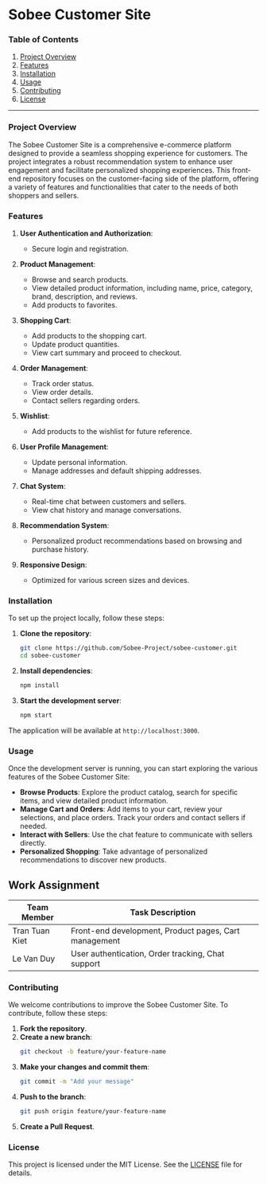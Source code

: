 # Sobee Customer Site

### Table of Contents

1. [Project Overview](#project-overview)
2. [Features](#features)
3. [Installation](#installation)
4. [Usage](#usage)
5. [Contributing](#contributing)
6. [License](#license)

---

### Project Overview

The Sobee Customer Site is a comprehensive e-commerce platform designed to provide a seamless shopping experience for customers. The project integrates a robust recommendation system to enhance user engagement and facilitate personalized shopping experiences. This front-end repository focuses on the customer-facing side of the platform, offering a variety of features and functionalities that cater to the needs of both shoppers and sellers.

### Features

1. **User Authentication and Authorization**:

   - Secure login and registration.

2. **Product Management**:

   - Browse and search products.
   - View detailed product information, including name, price, category, brand, description, and reviews.
   - Add products to favorites.

3. **Shopping Cart**:

   - Add products to the shopping cart.
   - Update product quantities.
   - View cart summary and proceed to checkout.

4. **Order Management**:

   - Track order status.
   - View order details.
   - Contact sellers regarding orders.

5. **Wishlist**:

   - Add products to the wishlist for future reference.

6. **User Profile Management**:

   - Update personal information.
   - Manage addresses and default shipping addresses.

7. **Chat System**:

   - Real-time chat between customers and sellers.
   - View chat history and manage conversations.

8. **Recommendation System**:

   - Personalized product recommendations based on browsing and purchase history.

9. **Responsive Design**:
   - Optimized for various screen sizes and devices.

### Installation

To set up the project locally, follow these steps:

1. **Clone the repository**:

   ```bash
   git clone https://github.com/Sobee-Project/sobee-customer.git
   cd sobee-customer
   ```

2. **Install dependencies**:

   ```bash
   npm install
   ```

3. **Start the development server**:
   ```bash
   npm start
   ```

The application will be available at `http://localhost:3000`.

### Usage

Once the development server is running, you can start exploring the various features of the Sobee Customer Site:

- **Browse Products**: Explore the product catalog, search for specific items, and view detailed product information.
- **Manage Cart and Orders**: Add items to your cart, review your selections, and place orders. Track your orders and contact sellers if needed.
- **Interact with Sellers**: Use the chat feature to communicate with sellers directly.
- **Personalized Shopping**: Take advantage of personalized recommendations to discover new products.

## Work Assignment

| Team Member    | Task Description                                      |
| -------------- | ----------------------------------------------------- |
| Tran Tuan Kiet | Front-end development, Product pages, Cart management |
| Le Van Duy     | User authentication, Order tracking, Chat support     |

### Contributing

We welcome contributions to improve the Sobee Customer Site. To contribute, follow these steps:

1. **Fork the repository**.
2. **Create a new branch**:
   ```bash
   git checkout -b feature/your-feature-name
   ```
3. **Make your changes and commit them**:
   ```bash
   git commit -m "Add your message"
   ```
4. **Push to the branch**:
   ```bash
   git push origin feature/your-feature-name
   ```
5. **Create a Pull Request**.

### License

This project is licensed under the MIT License. See the [LICENSE](LICENSE) file for details.
